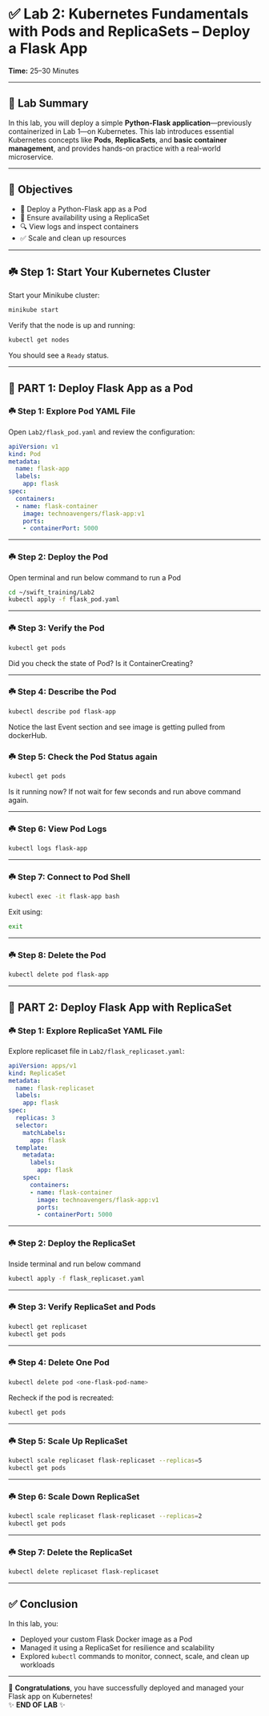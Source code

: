 
# ✅ Lab 2: Kubernetes Fundamentals with Pods and ReplicaSets – Deploy a Flask App

**Time:** 25–30 Minutes  

---

## 🧾 Lab Summary

In this lab, you will deploy a simple **Python-Flask application**—previously containerized in Lab 1—on Kubernetes. This lab introduces essential Kubernetes concepts like **Pods**, **ReplicaSets**, and **basic container management**, and provides hands-on practice with a real-world microservice.

---

## 🎯 Objectives

- 🚀 Deploy a Python-Flask app as a Pod  
- 🔄 Ensure availability using a ReplicaSet  
- 🔍 View logs and inspect containers  
- ✅ Scale and clean up resources

---

## ☘️ Step 1: Start Your Kubernetes Cluster

Start your Minikube cluster:

```bash
minikube start
```

Verify that the node is up and running:

```bash
kubectl get nodes
```

You should see a `Ready` status.

---

## 🧩 PART 1: Deploy Flask App as a Pod

### ☘️ Step 1: Explore Pod YAML File

Open `Lab2/flask_pod.yaml` and review the configuration:

```yaml
apiVersion: v1
kind: Pod
metadata:
  name: flask-app
  labels:
    app: flask
spec:
  containers:
  - name: flask-container
    image: technoavengers/flask-app:v1
    ports:
    - containerPort: 5000
```

---

### ☘️ Step 2: Deploy the Pod
Open terminal and run below command to run a Pod

```bash
cd ~/swift_training/Lab2
kubectl apply -f flask_pod.yaml
```

---

### ☘️ Step 3: Verify the Pod

```bash
kubectl get pods
```
Did you check the state of Pod? Is it ContainerCreating?

---

### ☘️ Step 4: Describe the Pod

```bash
kubectl describe pod flask-app
```
Notice the last Event section and see image is getting pulled from dockerHub.


### ☘️ Step 5: Check the Pod Status again
```bash
kubectl get pods
```
Is it running now? If not wait for few seconds and run above command again.

---

### ☘️ Step 6: View Pod Logs

```bash
kubectl logs flask-app
```

---

### ☘️ Step 7: Connect to Pod Shell

```bash
kubectl exec -it flask-app bash
```

Exit using:

```bash
exit
```

---

### ☘️ Step 8: Delete the Pod

```bash
kubectl delete pod flask-app
```

---

## 🧩 PART 2: Deploy Flask App with ReplicaSet

### ☘️ Step 1: Explore ReplicaSet YAML File

Explore replicaset file in `Lab2/flask_replicaset.yaml`:

```yaml
apiVersion: apps/v1
kind: ReplicaSet
metadata:
  name: flask-replicaset
  labels:
    app: flask
spec:
  replicas: 3
  selector:
    matchLabels:
      app: flask
  template:
    metadata:
      labels:
        app: flask
    spec:
      containers:
      - name: flask-container
        image: technoavengers/flask-app:v1
        ports:
        - containerPort: 5000
```

---

### ☘️ Step 2: Deploy the ReplicaSet

Inside terminal and run below command

```bash
kubectl apply -f flask_replicaset.yaml
```

---

### ☘️ Step 3: Verify ReplicaSet and Pods

```bash
kubectl get replicaset
kubectl get pods
```

---

### ☘️ Step 4: Delete One Pod

```bash
kubectl delete pod <one-flask-pod-name>
```

Recheck if the pod is recreated:

```bash
kubectl get pods
```

---

### ☘️ Step 5: Scale Up ReplicaSet

```bash
kubectl scale replicaset flask-replicaset --replicas=5
kubectl get pods
```

---

### ☘️ Step 6: Scale Down ReplicaSet

```bash
kubectl scale replicaset flask-replicaset --replicas=2
kubectl get pods
```

---

### ☘️ Step 7: Delete the ReplicaSet

```bash
kubectl delete replicaset flask-replicaset
```

---

## ✅ Conclusion

In this lab, you:

- Deployed your custom Flask Docker image as a Pod
- Managed it using a ReplicaSet for resilience and scalability
- Explored `kubectl` commands to monitor, connect, scale, and clean up workloads

---

🎉 **Congratulations**, you have successfully deployed and managed your Flask app on Kubernetes!  
✨ **END OF LAB** ✨
